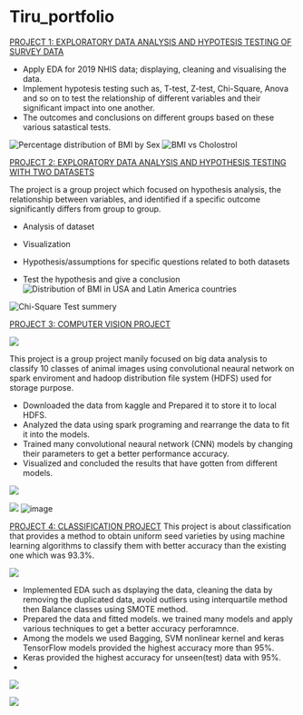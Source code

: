 # Tiru_portfolio

[PROJECT 1: EXPLORATORY DATA ANALYSIS AND HYPOTESIS TESTING OF SURVEY DATA](https://github.com/twubghub/All_projects/blob/main/project_2_Notebook.ipynb)

- Apply EDA for 2019 NHIS data; displaying, cleaning and visualising the data.
- Implement hypotesis testing such as, T-test, Z-test, Chi-Square, Anova and so on to test the relationship of different variables and their significant impact into one   another.
- The outcomes and conclusions on different groups based on these various satastical tests.

![Percentage distribution of BMI by Sex](https://github.com/twubghub/Tiru_portfolio/blob/main/images/prot-graph.png)
![BMI vs Cholostrol](https://github.com/twubghub/Tiru_portfolio/blob/main/images/Cholostrol_port.png)



[PROJECT 2: EXPLORATORY DATA ANALYSIS AND HYPOTHESIS TESTING WITH TWO DATASETS](https://github.com/twubghub/All_projects/blob/main/Project%202_%20EDA_hypotesis_twodataset.ipynb)


 The project is a group project which focused on hypothesis analysis, the relationship between variables, and identified if a specific outcome significantly differs from group to group.


* Analysis of dataset

* Visualization

* Hypothesis/assumptions for specific questions related to both datasets

* Test the hypothesis and give a conclusion
![Distribution of BMI in USA and Latin America countries](https://github.com/twubghub/Tiru_portfolio/blob/main/images/BMI_port.png)

![Chi-Square Test summery](https://github.com/twubghub/Tiru_portfolio/blob/main/images/Chi-Square_port.PNG)

[PROJECT 3: COMPUTER VISION PROJECT](https://github.com/twubghub/All_projects/blob/main/Project%203_Computer_Vision.ipynb)

![](https://github.com/twubghub/Tiru_portfolio/blob/main/images/Computer_Vision_pic.png)

This project is a group project manily focused on big data analysis to classify 10 classes of animal images using convolutional neaural network on spark enviroment and hadoop distribution file system (HDFS) used for storage purpose.
 * Downloaded the data from kaggle and Prepared it to store it to local HDFS.
 *  Analyzed the data using spark programing and rearrange the data to fit it into the models.
 *  Trained many convolutional neaural network (CNN) models by changing their parameters to get a better performance accuracy.
 *  Visualized and concluded the results that have gotten from different models.
 
 ![](https://github.com/twubghub/Tiru_portfolio/blob/main/images/heatmap_port.png)
 
 
 ![](https://github.com/twubghub/Tiru_portfolio/blob/main/images/Acccuracy_Curve_Port.png)
 ![image](https://user-images.githubusercontent.com/71778244/128646958-5090d14e-23af-4b58-948c-2d7f12bfab47.png)


[PROJECT 4: CLASSIFICATION PROJECT](https://github.com/twubghub/All_projects/blob/main/Project4_DryBeanData.ipynb)
This project is about classification that provides a method to obtain uniform seed varieties by using machine learning algorithms to classify them with better accuracy than the existing one which was 93.3%.

![](https://github.com/twubghub/Tiru_portfolio/blob/main/images/DryBeans_image.png)
* Implemented EDA such as dsplaying the data, cleaning the data by removing the duplicated data, avoid outliers using interquartile method then Balance classes using SMOTE method.
* Prepared the data and fitted models. we trained many models and apply various techniques to get a better accuracy perforamnce.
* Among the models we used Bagging, SVM nonlinear kernel and keras TensorFlow models provided the highest accuracy more than 95%. 
* Keras provided the highest accuracy for unseen(test) data with 95%.
* 
![](https://github.com/twubghub/Tiru_portfolio/blob/main/images/SVM_Classifier_Port.png)

![](https://github.com/twubghub/Tiru_portfolio/blob/main/images/Training%20and%20validation%20curve_Port.png)
